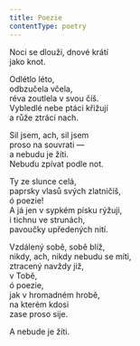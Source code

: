 ```yaml
---
title: Poezie
contentType: poetry
---
```


<section>

Noci se dlouží, dnové krátí  
jako knot.

</section>

<section>

Odlétlo léto,  
odbzučela včela,  
réva zoutlela v svou číš.  
Vybledlé nebe ptáci křižují  
a růže ztrácí nach.

</section>

<section>

Sil jsem, ach, sil jsem  
proso na souvrati —  
a nebudu je žíti.  
Nebudu zpívat podle not.

</section>

<section>

Ty ze slunce celá,  
paprsky vlasů svých zlatničíš,  
ó poezie!  
A já jen v sypkém písku rýžuji,  
i tichnu ve strunách,  
pavoučky upředených nití.

</section>

<section>

Vzdálený sobě, sobě blíž,  
nikdy, ach, nikdy nebudu se míti,  
ztracený navždy již,  
v Tobě,  
ó poezie,  
jak v hromadném hrobě,  
na kterém kdosi  
zase proso sije.

</section>

<section>

A nebude je žíti.

</section>
